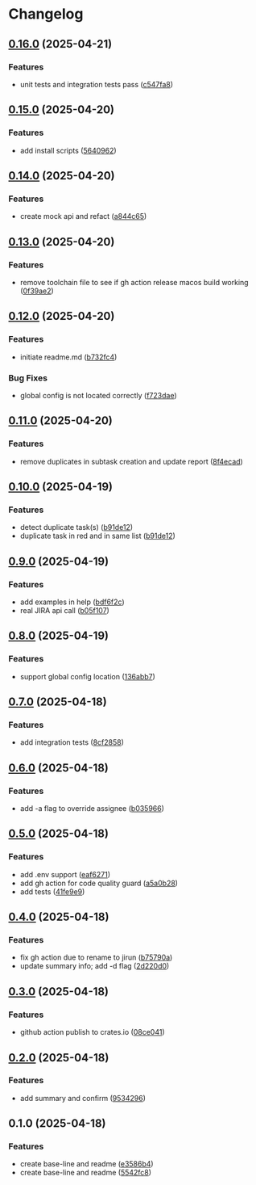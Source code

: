 # Changelog

## [0.16.0](https://github.com/xixiaofinland/jirun/compare/v0.15.0...v0.16.0) (2025-04-21)


### Features

* unit tests and integration tests pass ([c547fa8](https://github.com/xixiaofinland/jirun/commit/c547fa8608596a842615cf7e76093c1bfa5c5d39))

## [0.15.0](https://github.com/xixiaofinland/jirun/compare/v0.14.0...v0.15.0) (2025-04-20)


### Features

* add install scripts ([5640962](https://github.com/xixiaofinland/jirun/commit/5640962d9fdd3e9bcb9e204e721ff64793e4e992))

## [0.14.0](https://github.com/xixiaofinland/jirun/compare/v0.13.0...v0.14.0) (2025-04-20)


### Features

* create mock api and refact ([a844c65](https://github.com/xixiaofinland/jirun/commit/a844c65dffd43f0e86f2daa3b9269dc714a56f74))

## [0.13.0](https://github.com/xixiaofinland/jirun/compare/v0.12.0...v0.13.0) (2025-04-20)


### Features

* remove toolchain file to see if gh action release macos build working ([0f39ae2](https://github.com/xixiaofinland/jirun/commit/0f39ae295ca956b6ab26c36d0461c84c0b1abd73))

## [0.12.0](https://github.com/xixiaofinland/jirun/compare/v0.11.0...v0.12.0) (2025-04-20)


### Features

* initiate readme.md ([b732fc4](https://github.com/xixiaofinland/jirun/commit/b732fc403d94adbb64c3123456f16ccf19c63633))


### Bug Fixes

* global config is not located correctly ([f723dae](https://github.com/xixiaofinland/jirun/commit/f723daef7b59c67b65cae75f1588203bd002bda4))

## [0.11.0](https://github.com/xixiaofinland/jirun/compare/v0.10.0...v0.11.0) (2025-04-20)


### Features

* remove duplicates in subtask creation and update report ([8f4ecad](https://github.com/xixiaofinland/jirun/commit/8f4ecade612df7d3bba76766722f24b45f2723e6))

## [0.10.0](https://github.com/xixiaofinland/jirun/compare/v0.9.0...v0.10.0) (2025-04-19)


### Features

* detect duplicate task(s) ([b91de12](https://github.com/xixiaofinland/jirun/commit/b91de1232f19de0f383fe1a6c22b524af31f3029))
* duplicate task in red and in same list ([b91de12](https://github.com/xixiaofinland/jirun/commit/b91de1232f19de0f383fe1a6c22b524af31f3029))

## [0.9.0](https://github.com/xixiaofinland/jirun/compare/v0.8.0...v0.9.0) (2025-04-19)


### Features

* add examples in help ([bdf6f2c](https://github.com/xixiaofinland/jirun/commit/bdf6f2c892117561358b63d420c1f2bd95da7a03))
* real JIRA api call ([b05f107](https://github.com/xixiaofinland/jirun/commit/b05f107de42f9d169ed295e76c68eee2c79ac033))

## [0.8.0](https://github.com/xixiaofinland/jirun/compare/v0.7.0...v0.8.0) (2025-04-19)


### Features

* support global config location ([136abb7](https://github.com/xixiaofinland/jirun/commit/136abb72730d3b2f9f5a87acb121d33f6e580edd))

## [0.7.0](https://github.com/xixiaofinland/jirun/compare/v0.6.0...v0.7.0) (2025-04-18)


### Features

* add integration tests ([8cf2858](https://github.com/xixiaofinland/jirun/commit/8cf285850ce4aaa8a6712fba31373bdd2b33ecf2))

## [0.6.0](https://github.com/xixiaofinland/jirun/compare/v0.5.0...v0.6.0) (2025-04-18)


### Features

* add -a flag to override assignee ([b035966](https://github.com/xixiaofinland/jirun/commit/b035966355c8486847f84282517072eb94619e4a))

## [0.5.0](https://github.com/xixiaofinland/jirun/compare/v0.4.0...v0.5.0) (2025-04-18)


### Features

* add .env support ([eaf6271](https://github.com/xixiaofinland/jirun/commit/eaf62716b459cd7fbffe0ceadca58b65e8ecd28b))
* add gh action for code quality guard ([a5a0b28](https://github.com/xixiaofinland/jirun/commit/a5a0b288d64d43c7d20b3ba2611b7d84ea013967))
* add tests ([41fe9e9](https://github.com/xixiaofinland/jirun/commit/41fe9e9b85abcb82e9bf9e2db6de720780e86e59))

## [0.4.0](https://github.com/xixiaofinland/jirun/compare/v0.3.0...v0.4.0) (2025-04-18)


### Features

* fix gh action due to rename to jirun ([b75790a](https://github.com/xixiaofinland/jirun/commit/b75790a84fb2e3d4eca467e485b57534a27a3d06))
* update summary info; add -d flag ([2d220d0](https://github.com/xixiaofinland/jirun/commit/2d220d075bf05928859717188d56a09a3c931064))

## [0.3.0](https://github.com/xixiaofinland/jirun/compare/v0.2.0...v0.3.0) (2025-04-18)


### Features

* github action publish to crates.io ([08ce041](https://github.com/xixiaofinland/jirun/commit/08ce0414f463f6f026cb5e34a476591cfd31c03e))

## [0.2.0](https://github.com/xixiaofinland/jirar/compare/v0.1.0...v0.2.0) (2025-04-18)


### Features

* add summary and confirm ([9534296](https://github.com/xixiaofinland/jirar/commit/9534296b209f8d7f88ddb7a08939eada3a912c17))

## 0.1.0 (2025-04-18)


### Features

* create base-line and readme ([e3586b4](https://github.com/xixiaofinland/jirar/commit/e3586b44a53e12606e6379c0d2ba99c648794b57))
* create base-line and readme ([5542fc8](https://github.com/xixiaofinland/jirar/commit/5542fc8a3d26f216c635d4dcbd3f6b1e6d8ded5a))
